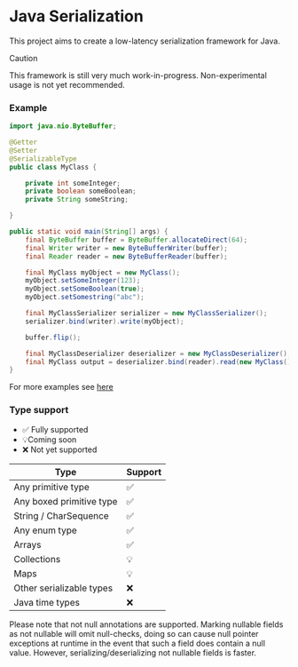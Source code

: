 # Java Serialization

This project aims to create a low-latency serialization framework for Java.

> [!CAUTION]
> This framework is still very much work-in-progress. Non-experimental usage is not yet recommended.

### Example

```java
import java.nio.ByteBuffer;

@Getter
@Setter
@SerializableType
public class MyClass {

    private int someInteger;
    private boolean someBoolean;
    private String someString;

}

public static void main(String[] args) {
    final ByteBuffer buffer = ByteBuffer.allocateDirect(64);
    final Writer writer = new ByteBufferWriter(buffer);
    final Reader reader = new ByteBufferReader(buffer);

    final MyClass myObject = new MyClass();
    myObject.setSomeInteger(123);
    myObject.setSomeBoolean(true);
    myObject.setSomestring("abc");

    final MyClassSerializer serializer = new MyClassSerializer();
    serializer.bind(writer).write(myObject);

    buffer.flip();

    final MyClassDeserializer deserializer = new MyClassDeserializer();
    final MyClass output = deserializer.bind(reader).read(new MyClass());
}
```

For more examples see [here](/example/src/main/java/de/bethibande/serial/example/Main.java)

### Type support

- ✅ Fully supported
- 💡Coming soon
- ❌ Not yet supported

| Type                     | Support |
|--------------------------|---------|
| Any primitive type       | ✅       |
| Any boxed primitive type | ✅       |
| String / CharSequence    | ✅       |
| Any enum type            | ✅       |
| Arrays                   | ✅       |
| Collections              | 💡      |
| Maps                     | 💡      |
| Other serializable types | ❌       |
| Java time types          | ❌       |

Please note that not null annotations are supported. Marking nullable fields as not nullable will omit null-checks,
doing so can cause null pointer exceptions at runtime in the event that such a field does contain a null value.
However, serializing/deserializing not nullable fields is faster.